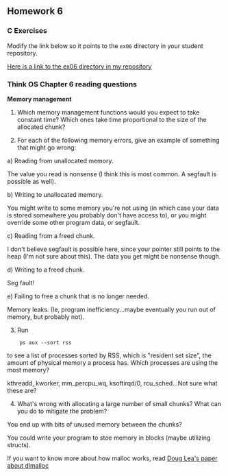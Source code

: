 ## Homework 6

### C Exercises

Modify the link below so it points to the `ex06` directory in your
student repository.

[Here is a link to the ex06 directory in my repository](https://github.com/davidabrahams/ExercisesInC/tree/master/exercises/ex06)

### Think OS Chapter 6 reading questions

**Memory management**

1) Which memory management functions would you expect to take constant time?
Which ones take time proportional to the size of the allocated chunk?

2) For each of the following memory errors, give an example of something that might go wrong:

a) Reading from unallocated memory.

The value you read is nonsense (I think this is most common. A segfault is possible as well).

b) Writing to unallocated memory.

You might write to some memory you're not using (in which case your data is stored somewhere you probably don't have access to), or you might override some other program data, or segfault.

c) Reading from a freed chunk.

I don't believe segfault is possible here, since your pointer still points to the heap (I'm not sure about this). The data you get might be nonsense though.

d) Writing to a freed chunk.

Seg fault!

e) Failing to free a chunk that is no longer needed.

Memory leaks. (Ie, program inefficiency...maybe eventually you run out of memory, but probably not).


3) Run

```
    ps aux --sort rss
```

to see a list of processes sorted by RSS, which is "resident set size", the amount of physical 
memory a process has.  Which processes are using the most memory?

kthreadd, kworker, mm_percpu_wq, ksoftirqd/0, rcu_sched...Not sure what these are?

4) What's wrong with allocating a large number of small chunks?  What can you do to mitigate the problem?

You end up with bits of unused memory between the chunks?

You could write your program to stoe memory in blocks (maybe utilizing structs).

If you want to know more about how malloc works, read 
[Doug Lea's paper about dlmalloc](http://gee.cs.oswego.edu/dl/html/malloc.html)
